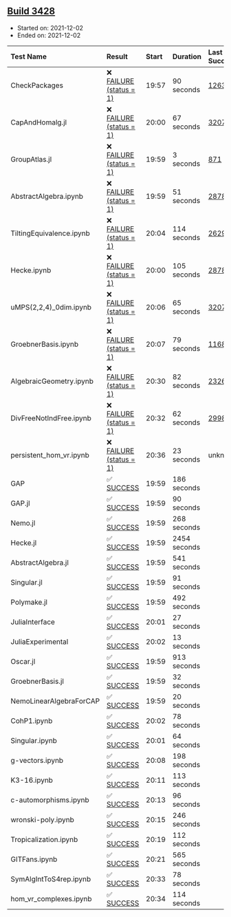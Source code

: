 ## [Build 3428](https://oscarci.mathematik.uni-kl.de/job/oscar-stable/3428/)

* Started on: 2021-12-02
* Ended on: 2021-12-02

| Test Name    | Result | Start | Duration | Last Success | First Failure |
|:-------------|:-------|:------|:---------|:-------------|:--------------|
| CheckPackages | ❌ [FAILURE (status = 1)](https://oscarci.mathematik.uni-kl.de/job/oscar-stable/3428/artifact/logs/build-3428/CheckPackages.log) | 19:57 | 90 seconds | [1263](https://oscarci.mathematik.uni-kl.de/job/oscar-stable/1263/) | [1264](https://oscarci.mathematik.uni-kl.de/job/oscar-stable/1264/) |
| CapAndHomalg.jl | ❌ [FAILURE (status = 1)](https://oscarci.mathematik.uni-kl.de/job/oscar-stable/3428/artifact/logs/build-3428/CapAndHomalg.jl.log) | 20:00 | 67 seconds | [3207](https://oscarci.mathematik.uni-kl.de/job/oscar-stable/3207/) | [3208](https://oscarci.mathematik.uni-kl.de/job/oscar-stable/3208/) |
| GroupAtlas.jl | ❌ [FAILURE (status = 1)](https://oscarci.mathematik.uni-kl.de/job/oscar-stable/3428/artifact/logs/build-3428/GroupAtlas.jl.log) | 19:59 | 3 seconds | [871](https://oscarci.mathematik.uni-kl.de/job/oscar-stable/871/) | [872](https://oscarci.mathematik.uni-kl.de/job/oscar-stable/872/) |
| AbstractAlgebra.ipynb | ❌ [FAILURE (status = 1)](https://oscarci.mathematik.uni-kl.de/job/oscar-stable/3428/artifact/logs/build-3428/AbstractAlgebra.ipynb.log) | 19:59 | 51 seconds | [2878](https://oscarci.mathematik.uni-kl.de/job/oscar-stable/2878/) | [2879](https://oscarci.mathematik.uni-kl.de/job/oscar-stable/2879/) |
| TiltingEquivalence.ipynb | ❌ [FAILURE (status = 1)](https://oscarci.mathematik.uni-kl.de/job/oscar-stable/3428/artifact/logs/build-3428/TiltingEquivalence.ipynb.log) | 20:04 | 114 seconds | [2629](https://oscarci.mathematik.uni-kl.de/job/oscar-stable/2629/) | [2630](https://oscarci.mathematik.uni-kl.de/job/oscar-stable/2630/) |
| Hecke.ipynb | ❌ [FAILURE (status = 1)](https://oscarci.mathematik.uni-kl.de/job/oscar-stable/3428/artifact/logs/build-3428/Hecke.ipynb.log) | 20:00 | 105 seconds | [2878](https://oscarci.mathematik.uni-kl.de/job/oscar-stable/2878/) | [2879](https://oscarci.mathematik.uni-kl.de/job/oscar-stable/2879/) |
| uMPS(2,2,4)_0dim.ipynb | ❌ [FAILURE (status = 1)](https://oscarci.mathematik.uni-kl.de/job/oscar-stable/3428/artifact/logs/build-3428/uMPS-2-2-4-_0dim.ipynb.log) | 20:06 | 65 seconds | [3207](https://oscarci.mathematik.uni-kl.de/job/oscar-stable/3207/) | [3208](https://oscarci.mathematik.uni-kl.de/job/oscar-stable/3208/) |
| GroebnerBasis.ipynb | ❌ [FAILURE (status = 1)](https://oscarci.mathematik.uni-kl.de/job/oscar-stable/3428/artifact/logs/build-3428/GroebnerBasis.ipynb.log) | 20:07 | 79 seconds | [1168](https://oscarci.mathematik.uni-kl.de/job/oscar-stable/1168/) | [1169](https://oscarci.mathematik.uni-kl.de/job/oscar-stable/1169/) |
| AlgebraicGeometry.ipynb | ❌ [FAILURE (status = 1)](https://oscarci.mathematik.uni-kl.de/job/oscar-stable/3428/artifact/logs/build-3428/AlgebraicGeometry.ipynb.log) | 20:30 | 82 seconds | [2326](https://oscarci.mathematik.uni-kl.de/job/oscar-stable/2326/) | [2327](https://oscarci.mathematik.uni-kl.de/job/oscar-stable/2327/) |
| DivFreeNotIndFree.ipynb | ❌ [FAILURE (status = 1)](https://oscarci.mathematik.uni-kl.de/job/oscar-stable/3428/artifact/logs/build-3428/DivFreeNotIndFree.ipynb.log) | 20:32 | 62 seconds | [2998](https://oscarci.mathematik.uni-kl.de/job/oscar-stable/2998/) | [2999](https://oscarci.mathematik.uni-kl.de/job/oscar-stable/2999/) |
| persistent_hom_vr.ipynb | ❌ [FAILURE (status = 1)](https://oscarci.mathematik.uni-kl.de/job/oscar-stable/3428/artifact/logs/build-3428/persistent_hom_vr.ipynb.log) | 20:36 | 23 seconds | unknown | unknown |
| GAP | ✅ [SUCCESS](https://oscarci.mathematik.uni-kl.de/job/oscar-stable/3428/artifact/logs/build-3428/GAP.log) | 19:59 | 186 seconds |  |  |
| GAP.jl | ✅ [SUCCESS](https://oscarci.mathematik.uni-kl.de/job/oscar-stable/3428/artifact/logs/build-3428/GAP.jl.log) | 19:59 | 90 seconds |  |  |
| Nemo.jl | ✅ [SUCCESS](https://oscarci.mathematik.uni-kl.de/job/oscar-stable/3428/artifact/logs/build-3428/Nemo.jl.log) | 19:59 | 268 seconds |  |  |
| Hecke.jl | ✅ [SUCCESS](https://oscarci.mathematik.uni-kl.de/job/oscar-stable/3428/artifact/logs/build-3428/Hecke.jl.log) | 19:59 | 2454 seconds |  |  |
| AbstractAlgebra.jl | ✅ [SUCCESS](https://oscarci.mathematik.uni-kl.de/job/oscar-stable/3428/artifact/logs/build-3428/AbstractAlgebra.jl.log) | 19:59 | 541 seconds |  |  |
| Singular.jl | ✅ [SUCCESS](https://oscarci.mathematik.uni-kl.de/job/oscar-stable/3428/artifact/logs/build-3428/Singular.jl.log) | 19:59 | 91 seconds |  |  |
| Polymake.jl | ✅ [SUCCESS](https://oscarci.mathematik.uni-kl.de/job/oscar-stable/3428/artifact/logs/build-3428/Polymake.jl.log) | 19:59 | 492 seconds |  |  |
| JuliaInterface | ✅ [SUCCESS](https://oscarci.mathematik.uni-kl.de/job/oscar-stable/3428/artifact/logs/build-3428/JuliaInterface.log) | 20:01 | 27 seconds |  |  |
| JuliaExperimental | ✅ [SUCCESS](https://oscarci.mathematik.uni-kl.de/job/oscar-stable/3428/artifact/logs/build-3428/JuliaExperimental.log) | 20:02 | 13 seconds |  |  |
| Oscar.jl | ✅ [SUCCESS](https://oscarci.mathematik.uni-kl.de/job/oscar-stable/3428/artifact/logs/build-3428/Oscar.jl.log) | 19:59 | 913 seconds |  |  |
| GroebnerBasis.jl | ✅ [SUCCESS](https://oscarci.mathematik.uni-kl.de/job/oscar-stable/3428/artifact/logs/build-3428/GroebnerBasis.jl.log) | 19:59 | 32 seconds |  |  |
| NemoLinearAlgebraForCAP | ✅ [SUCCESS](https://oscarci.mathematik.uni-kl.de/job/oscar-stable/3428/artifact/logs/build-3428/NemoLinearAlgebraForCAP.log) | 19:59 | 20 seconds |  |  |
| CohP1.ipynb | ✅ [SUCCESS](https://oscarci.mathematik.uni-kl.de/job/oscar-stable/3428/artifact/logs/build-3428/CohP1.ipynb.log) | 20:02 | 78 seconds |  |  |
| Singular.ipynb | ✅ [SUCCESS](https://oscarci.mathematik.uni-kl.de/job/oscar-stable/3428/artifact/logs/build-3428/Singular.ipynb.log) | 20:01 | 64 seconds |  |  |
| g-vectors.ipynb | ✅ [SUCCESS](https://oscarci.mathematik.uni-kl.de/job/oscar-stable/3428/artifact/logs/build-3428/g-vectors.ipynb.log) | 20:08 | 198 seconds |  |  |
| K3-16.ipynb | ✅ [SUCCESS](https://oscarci.mathematik.uni-kl.de/job/oscar-stable/3428/artifact/logs/build-3428/K3-16.ipynb.log) | 20:11 | 113 seconds |  |  |
| c-automorphisms.ipynb | ✅ [SUCCESS](https://oscarci.mathematik.uni-kl.de/job/oscar-stable/3428/artifact/logs/build-3428/c-automorphisms.ipynb.log) | 20:13 | 96 seconds |  |  |
| wronski-poly.ipynb | ✅ [SUCCESS](https://oscarci.mathematik.uni-kl.de/job/oscar-stable/3428/artifact/logs/build-3428/wronski-poly.ipynb.log) | 20:15 | 246 seconds |  |  |
| Tropicalization.ipynb | ✅ [SUCCESS](https://oscarci.mathematik.uni-kl.de/job/oscar-stable/3428/artifact/logs/build-3428/Tropicalization.ipynb.log) | 20:19 | 112 seconds |  |  |
| GITFans.ipynb | ✅ [SUCCESS](https://oscarci.mathematik.uni-kl.de/job/oscar-stable/3428/artifact/logs/build-3428/GITFans.ipynb.log) | 20:21 | 565 seconds |  |  |
| SymAlgIntToS4rep.ipynb | ✅ [SUCCESS](https://oscarci.mathematik.uni-kl.de/job/oscar-stable/3428/artifact/logs/build-3428/SymAlgIntToS4rep.ipynb.log) | 20:33 | 78 seconds |  |  |
| hom_vr_complexes.ipynb | ✅ [SUCCESS](https://oscarci.mathematik.uni-kl.de/job/oscar-stable/3428/artifact/logs/build-3428/hom_vr_complexes.ipynb.log) | 20:34 | 114 seconds |  |  |

